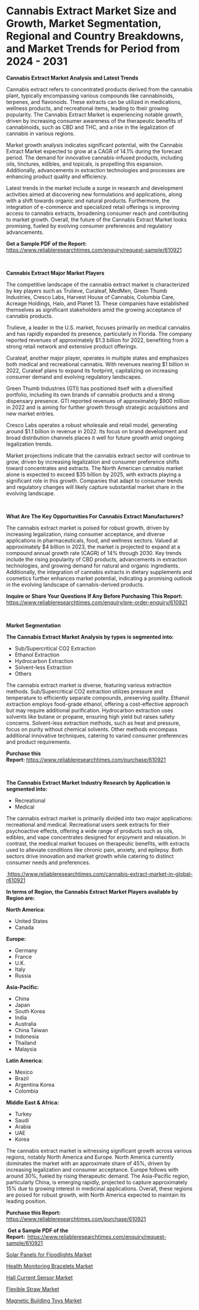 <p><h1>Cannabis Extract Market Size and Growth, Market Segmentation, Regional and Country Breakdowns, and Market Trends for Period from 2024 -  2031</h1></p><p><strong>Cannabis Extract Market Analysis and Latest Trends</strong></p>
<p><p>Cannabis extract refers to concentrated products derived from the cannabis plant, typically encompassing various compounds like cannabinoids, terpenes, and flavonoids. These extracts can be utilized in medications, wellness products, and recreational items, leading to their growing popularity. The Cannabis Extract Market is experiencing notable growth, driven by increasing consumer awareness of the therapeutic benefits of cannabinoids, such as CBD and THC, and a rise in the legalization of cannabis in various regions.</p><p>Market growth analysis indicates significant potential, with the Cannabis Extract Market expected to grow at a CAGR of 14.1% during the forecast period. The demand for innovative cannabis-infused products, including oils, tinctures, edibles, and topicals, is propelling this expansion. Additionally, advancements in extraction technologies and processes are enhancing product quality and efficiency. </p><p>Latest trends in the market include a surge in research and development activities aimed at discovering new formulations and applications, along with a shift towards organic and natural products. Furthermore, the integration of e-commerce and specialized retail offerings is improving access to cannabis extracts, broadening consumer reach and contributing to market growth. Overall, the future of the Cannabis Extract Market looks promising, fueled by evolving consumer preferences and regulatory advancements.</p></p>
<p><strong>Get a Sample PDF of the Report:&nbsp;</strong> <a href="https://www.reliableresearchtimes.com/enquiry/request-sample/610921?utm_campaign=1386&utm_medium=2&utm_source=Github&utm_content=ia&utm_term=29092024&utm_id=cannabis-extract">https://www.reliableresearchtimes.com/enquiry/request-sample/610921</a></p>
<p>&nbsp;</p>
<p><strong>Cannabis Extract Major Market Players</strong></p>
<p><p>The competitive landscape of the cannabis extract market is characterized by key players such as Trulieve, Curaleaf, MedMen, Green Thumb Industries, Cresco Labs, Harvest House of Cannabis, Columbia Care, Acreage Holdings, Halo, and Planet 13. These companies have established themselves as significant stakeholders amid the growing acceptance of cannabis products.</p><p>Trulieve, a leader in the U.S. market, focuses primarily on medical cannabis and has rapidly expanded its presence, particularly in Florida. The company reported revenues of approximately $1.3 billion for 2022, benefiting from a strong retail network and extensive product offerings. </p><p>Curaleaf, another major player, operates in multiple states and emphasizes both medical and recreational cannabis. With revenues nearing $1 billion in 2022, Curaleaf plans to expand its footprint, capitalizing on increasing consumer demand and evolving regulatory landscapes.</p><p>Green Thumb Industries (GTI) has positioned itself with a diversified portfolio, including its own brands of cannabis products and a strong dispensary presence. GTI reported revenues of approximately $900 million in 2022 and is aiming for further growth through strategic acquisitions and new market entries.</p><p>Cresco Labs operates a robust wholesale and retail model, generating around $1.1 billion in revenue in 2022. Its focus on brand development and broad distribution channels places it well for future growth amid ongoing legalization trends.</p><p>Market projections indicate that the cannabis extract sector will continue to grow, driven by increasing legalization and consumer preference shifts toward concentrates and extracts. The North American cannabis market alone is expected to exceed $35 billion by 2025, with extracts playing a significant role in this growth. Companies that adapt to consumer trends and regulatory changes will likely capture substantial market share in the evolving landscape.</p></p>
<p>&nbsp;</p>
<p><strong>What Are The Key Opportunities For Cannabis Extract Manufacturers?</strong></p>
<p><p>The cannabis extract market is poised for robust growth, driven by increasing legalization, rising consumer acceptance, and diverse applications in pharmaceuticals, food, and wellness sectors. Valued at approximately $4 billion in 2023, the market is projected to expand at a compound annual growth rate (CAGR) of 14% through 2030. Key trends include the rising popularity of CBD products, advancements in extraction technologies, and growing demand for natural and organic ingredients. Additionally, the integration of cannabis extracts in dietary supplements and cosmetics further enhances market potential, indicating a promising outlook in the evolving landscape of cannabis-derived products.</p></p>
<p><strong>Inquire or Share Your Questions If Any Before Purchasing This Report:</strong> <a href="https://www.reliableresearchtimes.com/enquiry/pre-order-enquiry/610921?utm_campaign=1386&utm_medium=2&utm_source=Github&utm_content=ia&utm_term=29092024&utm_id=cannabis-extract">https://www.reliableresearchtimes.com/enquiry/pre-order-enquiry/610921</a></p>
<p>&nbsp;</p>
<p><strong>Market Segmentation</strong></p>
<p><strong>The Cannabis Extract Market Analysis by types is segmented into:</strong></p>
<p><ul><li>Sub/Supercritical CO2 Extraction</li><li>Ethanol Extraction</li><li>Hydrocarbon Extraction</li><li>Solvent-less Extraction</li><li>Others</li></ul></p>
<p><p>The cannabis extract market is diverse, featuring various extraction methods. Sub/Supercritical CO2 extraction utilizes pressure and temperature to efficiently separate compounds, preserving quality. Ethanol extraction employs food-grade ethanol, offering a cost-effective approach but may require additional purification. Hydrocarbon extraction uses solvents like butane or propane, ensuring high yield but raises safety concerns. Solvent-less extraction methods, such as heat and pressure, focus on purity without chemical solvents. Other methods encompass additional innovative techniques, catering to varied consumer preferences and product requirements.</p></p>
<p><strong>Purchase this Report:&nbsp;</strong><a href="https://www.reliableresearchtimes.com/purchase/610921?utm_campaign=1386&utm_medium=2&utm_source=Github&utm_content=ia&utm_term=29092024&utm_id=cannabis-extract">https://www.reliableresearchtimes.com/purchase/610921</a></p>
<p>&nbsp;</p>
<p><strong>The Cannabis Extract Market Industry Research by Application is segmented into:</strong></p>
<p><ul><li>Recreational</li><li>Medical</li></ul></p>
<p><p>The cannabis extract market is primarily divided into two major applications: recreational and medical. Recreational users seek extracts for their psychoactive effects, offering a wide range of products such as oils, edibles, and vape concentrates designed for enjoyment and relaxation. In contrast, the medical market focuses on therapeutic benefits, with extracts used to alleviate conditions like chronic pain, anxiety, and epilepsy. Both sectors drive innovation and market growth while catering to distinct consumer needs and preferences.</p></p>
<p><a href="https://www.reliableresearchtimes.com/cannabis-extract-market-in-global-r610921?utm_campaign=1386&utm_medium=2&utm_source=Github&utm_content=ia&utm_term=29092024&utm_id=cannabis-extract">&nbsp;https://www.reliableresearchtimes.com/cannabis-extract-market-in-global-r610921</a></p>
<p><strong>In terms of Region, the Cannabis Extract Market Players available by Region are:</strong></p>
<p>
    <p> <strong> North America: </strong>
        <ul>
            <li>United States</li>
            <li>Canada</li>
        </ul>
        </p> 
    <p> <strong> Europe: </strong>
        <ul>
            <li>Germany</li>
            <li>France</li>
            <li>U.K.</li>
            <li>Italy</li>
            <li>Russia</li>
        </ul>
        </p> 
    <p> <strong> Asia-Pacific: </strong>
        <ul>
            <li>China</li>
            <li>Japan</li>
            <li>South Korea</li>
            <li>India</li>
            <li>Australia</li>
            <li>China Taiwan</li>
            <li>Indonesia</li>
            <li>Thailand</li>
            <li>Malaysia</li>
        </ul>
        </p> 
    <p> <strong> Latin America: </strong>
        <ul>
            <li>Mexico</li>
            <li>Brazil</li>
            <li>Argentina Korea</li>
            <li>Colombia</li>
        </ul>
        </p> 
    <p> <strong> Middle East & Africa: </strong>
        <ul>
            <li>Turkey</li>
            <li>Saudi</li>
            <li>Arabia</li>
            <li>UAE</li>
            <li>Korea</li>
        </ul>
    </p>
    </p>
<p><p>The cannabis extract market is witnessing significant growth across various regions, notably North America and Europe. North America currently dominates the market with an approximate share of 45%, driven by increasing legalization and consumer acceptance. Europe follows with around 30%, fueled by rising therapeutic demand. The Asia-Pacific region, particularly China, is emerging rapidly, projected to capture approximately 15% due to growing interest in medicinal applications. Overall, these regions are poised for robust growth, with North America expected to maintain its leading position.</p></p>
<p><strong>Purchase this Report: </strong><a href="https://www.reliableresearchtimes.com/purchase/610921?utm_campaign=1386&utm_medium=2&utm_source=Github&utm_content=ia&utm_term=29092024&utm_id=cannabis-extract">https://www.reliableresearchtimes.com/purchase/610921</a></p>
<p>&nbsp;<strong>Get a Sample PDF of the Report:&nbsp;&nbsp;</strong><a href="https://www.reliableresearchtimes.com/enquiry/request-sample/610921?utm_campaign=1386&utm_medium=2&utm_source=Github&utm_content=ia&utm_term=29092024&utm_id=cannabis-extract">https://www.reliableresearchtimes.com/enquiry/request-sample/610921</a></p>
<p><strong></strong></p>
<p><p><a href="https://issuu.com/reportprime-2/docs/solar-panels-for-floodlights-market_d958a273171544?utm_campaign=1386&utm_medium=2&utm_source=Github&utm_content=ia&utm_term=29092024&utm_id=cannabis-extract">Solar Panels for Floodlights Market</a></p><p><a href="https://www.linkedin.com/pulse/health-monitoring-bracelets-market-global-insights-sales-slxjc?utm_campaign=1386&utm_medium=2&utm_source=Github&utm_content=ia&utm_term=29092024&utm_id=cannabis-extract">Health Monitoring Bracelets Market</a></p><p><a href="https://issuu.com/reportprime-2/docs/hall-current-sensor-market-size-203_8349baddc0cd2d?utm_campaign=1386&utm_medium=2&utm_source=Github&utm_content=ia&utm_term=29092024&utm_id=cannabis-extract">Hall Current Sensor Market</a></p><p><a href="https://www.linkedin.com/pulse/comprehensive-analysis-global-flexible-straw-market-growth-trends-gt0dc?utm_campaign=1386&utm_medium=2&utm_source=Github&utm_content=ia&utm_term=29092024&utm_id=cannabis-extract">Flexible Straw Market</a></p><p><a href="https://www.linkedin.com/pulse/driving-market-forces-magnetic-building-toys-trends-future-7a6qc?utm_campaign=1386&utm_medium=2&utm_source=Github&utm_content=ia&utm_term=29092024&utm_id=cannabis-extract">Magnetic Building Toys Market</a></p></p>